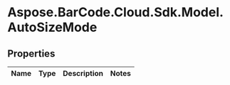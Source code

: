 # Aspose.BarCode.Cloud.Sdk.Model.AutoSizeMode

## Properties

Name | Type | Description | Notes
---- | ---- | ----------- | -----

